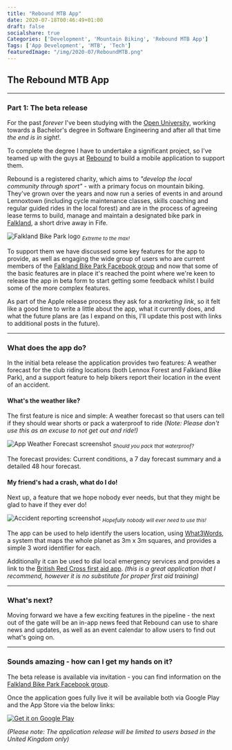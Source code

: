 ```yaml
---
title: "Rebound MTB App"
date: 2020-07-18T00:46:49+01:00
draft: false
socialshare: true
Categories: ['Development', 'Mountain Biking', 'Rebound MTB App']
Tags: ['App Development', 'MTB', 'Tech']
featuredImage: "/img/2020-07/ReboundMTB.png"
---
```


## The Rebound MTB App
---

### Part 1: The beta release

For the past _forever_ I've been studying with the [Open University](http://www.open.ac.uk/), working towards a Bachelor's degree in Software Engineering and after all that time _the end is in sight!_.

To complete the degree I have to undertake a significant project, so I've teamed up with the guys at [Rebound](www.lennoxmtb.com) to build a mobile application to support them.

Rebound is a registered charity, which aims to _"develop the local community through sport"_ - with a primary focus on mountain biking. They've grown over the years and now run a series of events in and around Lennoxtown (including cycle maintenance classes,  skills coaching and regular guided rides in the local forest) and are in the process of agreeing lease terms to build, manage and maintain a designated bike park in [Falkland](http://www.lennoxmtb.com/falkland.html), a short drive away in Fife.

![Falkland Bike Park logo](/img/2020-07/FalklandBikePark.jpg "This place will be awesome!")
<sub> _Extreme to the max!_ </sub>

To support them we have discussed some key features for the app to provide, as well as engaging the wide group of users who are current members of the [Falkland Bike Park Facebook group](https://www.facebook.com/groups/hillsidehooligans/?multi_permalinks=4164629353607551) and now that some of the basic features are in place it's reached the point where we're keen to release the app in beta form to start getting some feedback whilst I build some of the more complex features.

As part of the Apple release process they ask for a _marketing link_, so it felt like a good time to write a little about the app, what it currently does, and what the future plans are (as I expand on this, I'll update this post with links to additional posts in the future).
___

### What does the app do?

In the initial beta release the application provides two features: A weather forecast for the club riding locations (both Lennox Forest and Falkland Bike Park), and a support feature to help bikers report their location in the event of an accident.

#### What's the weather like?

The first feature is nice and simple: A weather forecast so that users can tell if they should wear shorts or pack a waterproof to ride _(Note: Please don't use this as an excuse to not get out and ride!)_

![App Weather Forecast screenshot](/img/2020-07/WeatherScreenshot.jpg "Ride in all conditions!")
<sub> _Should you pack that waterproof?_ </sub>

The forecast provides: Current conditions, a 7 day forecast summary and a detailed 48 hour forecast.

#### My friend's had a crash, what do I do!

Next up, a feature that we hope nobody ever needs, but that they might be glad to have if they ever do!


![Accident reporting screenshot](/img/2020-07/AccidentReportingScreenshot.jpg "Ouch!")
<sub> _Hopefully nobody will ever need to use this!_ </sub>

The app can be used to help identify the users location, using [What3Words](https://what3words.com/), a system that maps the whole planet as 3m x 3m squares, and provides a simple 3 word identifier for each.

Additionally it can be used to dial local emergency services and provides a link to the [British Red Cross first aid app](https://www.redcross.org.uk/). _(this is a great application that I recommend, however it is no substitute for proper first aid training)_

___

### What's next?

Moving forward we have a few exciting features in the pipeline - the next out of the gate will be an in-app news feed that Rebound can use to share news and updates, as well as an event calendar to allow users to find out what's going on.

---

### Sounds amazing - how can I get my hands on it?

The beta release is available via invitation - you can find information on the [Falkland Bike Park Facebook group](https://www.facebook.com/groups/hillsidehooligans/?multi_permalinks=4164629353607551).

Once the application goes fully live it will be available both via Google Play and the App Store via the below links:

<!-- Link to Google Play and the app store -->
<a href='https://play.google.com/store/apps/details?id=com.rebound_mtb&pcampaignid=pcampaignidMKT-Other-global-all-co-prtnr-py-PartBadge-Mar2515-1'><img alt='Get it on Google Play' src='https://play.google.com/intl/en_us/badges/static/images/badges/en_badge_web_generic.png'/></a>

_(Please note: The application release will be limited to users based in the United Kingdom only)_
